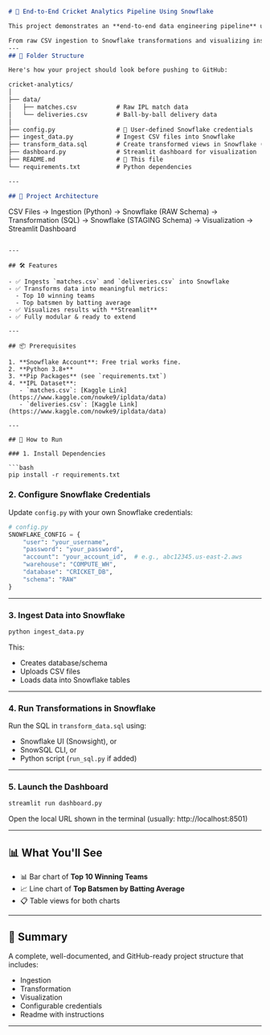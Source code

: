 ```markdown
# 🏏 End-to-End Cricket Analytics Pipeline Using Snowflake

This project demonstrates an **end-to-end data engineering pipeline** using **Snowflake** and **Python**, analyzing real-world **IPL cricket match data**.

From raw CSV ingestion to Snowflake transformations and visualizing insights via **Streamlit**, this repo is perfect for learning Snowflake, data pipelines, and analytics dashboards.
---
## 📁 Folder Structure

Here's how your project should look before pushing to GitHub:

cricket-analytics/
│
├── data/
│   ├── matches.csv           # Raw IPL match data
│   └── deliveries.csv        # Ball-by-ball delivery data
│
├── config.py                 # 🔐 User-defined Snowflake credentials
├── ingest_data.py            # Ingest CSV files into Snowflake
├── transform_data.sql        # Create transformed views in Snowflake (e.g., top teams, batsmen)
├── dashboard.py              # Streamlit dashboard for visualization
├── README.md                 # 👋 This file
└── requirements.txt          # Python dependencies

---

## 🧱 Project Architecture

```
CSV Files → Ingestion (Python) → Snowflake (RAW Schema)
         → Transformation (SQL) → Snowflake (STAGING Schema)
         → Visualization → Streamlit Dashboard
```

---

## 🛠️ Features

- ✅ Ingests `matches.csv` and `deliveries.csv` into Snowflake
- ✅ Transforms data into meaningful metrics:
  - Top 10 winning teams
  - Top batsmen by batting average
- ✅ Visualizes results with **Streamlit**
- ✅ Fully modular & ready to extend

---

## 📦 Prerequisites

1. **Snowflake Account**: Free trial works fine.
2. **Python 3.8+**
3. **Pip Packages** (see `requirements.txt`)
4. **IPL Dataset**:
   - `matches.csv`: [Kaggle Link](https://www.kaggle.com/nowke9/ipldata/data)
   - `deliveries.csv`: [Kaggle Link](https://www.kaggle.com/nowke9/ipldata/data)

---

## 🚀 How to Run

### 1. Install Dependencies

```bash
pip install -r requirements.txt
```

### 2. Configure Snowflake Credentials

Update `config.py` with your own Snowflake credentials:

```python
# config.py
SNOWFLAKE_CONFIG = {
    "user": "your_username",
    "password": "your_password",
    "account": "your_account_id",  # e.g., abc12345.us-east-2.aws
    "warehouse": "COMPUTE_WH",
    "database": "CRICKET_DB",
    "schema": "RAW"
}
```

---

### 3. Ingest Data into Snowflake

```bash
python ingest_data.py
```

This:
- Creates database/schema
- Uploads CSV files
- Loads data into Snowflake tables

---

### 4. Run Transformations in Snowflake

Run the SQL in `transform_data.sql` using:
- Snowflake UI (Snowsight), or
- SnowSQL CLI, or
- Python script (`run_sql.py` if added)

---

### 5. Launch the Dashboard

```bash
streamlit run dashboard.py
```

Open the local URL shown in the terminal (usually: http://localhost:8501)

---

## 📊 What You'll See

- 📊 Bar chart of **Top 10 Winning Teams**
- 📈 Line chart of **Top Batsmen by Batting Average**
- 📋 Table views for both charts

---

## 📝 Summary

 A complete, well-documented, and GitHub-ready project structure that includes:

- Ingestion
- Transformation
- Visualization
- Configurable credentials
- Readme with instructions

---
